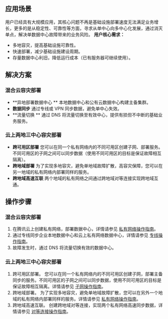 ## 应用场景
用户已经具有大规模应用，其核心问题不再是基础设施部署速度无法满足业务增长，更多的是从稳定性、可靠性等方面，寻求从单中心向多中心化发展，通过消灭单点，解决单数据中心故障带来的业务风险。
**用户核心需求：**
- 多地容灾，提高基础设施可靠性。
- 快速部署，减少基础设施建设周期。
- 存量数据中心利旧，降低运行成本（已有服务器可继续使用）。

## 解决方案
### 混合云容灾部署
- **异地部署数据中心 **
本地数据中心和公有云数据中心构建主备集群。
- **数据同步**
通过专线或 VPN 同步数据，避免单中心失效。
- **流量切换 **
通过 DNS 将流量切换至有效中心，提供有损但不中断的基础业务服务。

### 云上两地三中心容灾部署
- **跨可用区部署**
您可以在同一个私有网络内的不同可用区创建子网、部署服务。不同可用区的子网之间可以同步数据（使用不同可用区的目标是保证故障相互隔离）。
- **跨地域部署**
为了实现多地容灾，避免单地域故障扩散，高容灾保障，您可以在另一地域的私有网络内部署同样的服务。
- **跨地域高速互联**
两个地域的私有网络之间通过跨地域对等连接实现跨地域互通。

## 操作步骤
### 混合云容灾部署
1. 在腾讯云上创建私有网络，部署数据中心，详情请参见 [私有网络操作指南](https://cloud.tencent.com/document/product/215/4927#.E5.88.9B.E5.BB.BA.E7.A7.81.E6.9C.89.E7.BD.91.E7.BB.9C.E3.80.81.E5.88.9D.E5.A7.8B.E5.8C.96.E5.AD.90.E7.BD.91.E5.92.8C.E8.B7.AF.E7.94.B1.E8.A1.A8)。
2. 通过专线同步企业本地数据中心和云上私有网络数据中心，详情请参见 [专线操作指南](https://cloud.tencent.com/document/product/216/19261)。
3. 故障发生时，通过 DNS 将流量切换有效的数据中心。

### 云上两地三中心容灾部署
1. 跨可用区部署。
您可以在同一个私有网络内的不同可用区创建子网，部署主备同步的服务。不同可用区的子网之间可以同步数据，使用不同可用区的目标是保证故障相互隔离。详情请参见 [子网操作指南](https://cloud.tencent.com/document/product/215/4927#.E5.88.9B.E5.BB.BA.E7.A7.81.E6.9C.89.E7.BD.91.E7.BB.9C.E3.80.81.E5.88.9D.E5.A7.8B.E5.8C.96.E5.AD.90.E7.BD.91.E5.92.8C.E8.B7.AF.E7.94.B1.E8.A1.A8)。
2. 跨地域部署。
为了实现多地容灾，避免单地域故障扩散，您可以在另外一个地域的私有网络内部署同样的服务。详情请参见 [私有网络操作指南](https://cloud.tencent.com/document/product/215/4927#.E5.88.9B.E5.BB.BA.E7.A7.81.E6.9C.89.E7.BD.91.E7.BB.9C.E3.80.81.E5.88.9D.E5.A7.8B.E5.8C.96.E5.AD.90.E7.BD.91.E5.92.8C.E8.B7.AF.E7.94.B1.E8.A1.A8)。
3. 跨地域高速互联。
创建跨地域对等连接，实现两个私有网络高速同步数据，详情请参见 [对等连接操作指南](https://cloud.tencent.com/document/product/553/18839)。


